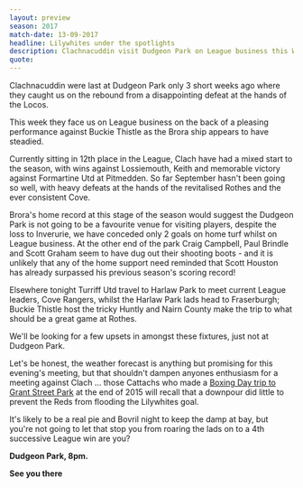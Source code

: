 ```yaml
---
layout: preview
season: 2017
match-date: 13-09-2017
headline: Lilywhites under the spotlights
description: Clachnacuddin visit Dudgeon Park on League business this Wednesday.
quote:
---
```

Clachnacuddin were last at Dudgeon Park only 3 short weeks ago where they caught us on the rebound from a disappointing defeat at the hands of the Locos.

This week they face us on League business on the back of a pleasing performance against Buckie Thistle as the Brora ship appears to have steadied.

Currently sitting in 12th place in the League, Clach have had a mixed start to the season, with wins against Lossiemouth, Keith and memorable victory against Formartine Utd at Pitmedden. So far September hasn't been going so well, with heavy defeats at the hands of the revitalised Rothes and the ever consistent Cove.

Brora's home record at this stage of the season would suggest the Dudgeon Park is not going to be a favourite venue for visiting players, despite the loss to Inverurie, we have conceded only 2 goals on home turf whilst on League business. At the other end of the park Craig Campbell, Paul Brindle and Scott Graham seem to have dug out their shooting boots - and it is unlikely that any of the home support need reminded that Scott Houston has already surpassed his previous season's scoring record!

Elsewhere tonight Turriff Utd travel to Harlaw Park to meet current League leaders, Cove Rangers, whilst the Harlaw Park lads head to Fraserburgh; Buckie Thistle host the tricky Huntly and Nairn County make the trip to what should be a great game at Rothes.

We'll be looking for a few upsets in amongst these fixtures, just not at Dudgeon Park.

Let's be honest, the weather forecast is anything but promising for this evening's meeting, but that shouldn't dampen anyones enthusiasm for a meeting against Clach ... those Cattachs who made a [Boxing Day trip to Grant Street Park](/2015/12/26/clach-away-report/) at the end of 2015 will recall that a downpour did little to prevent the Reds from flooding the Lilywhites goal.

It's likely to be a real pie and Bovril night to keep the damp at bay, but you're not going to let that stop you from roaring the lads on to a 4th successive League win are you?

**Dudgeon Park, 8pm.**

**See you there**
